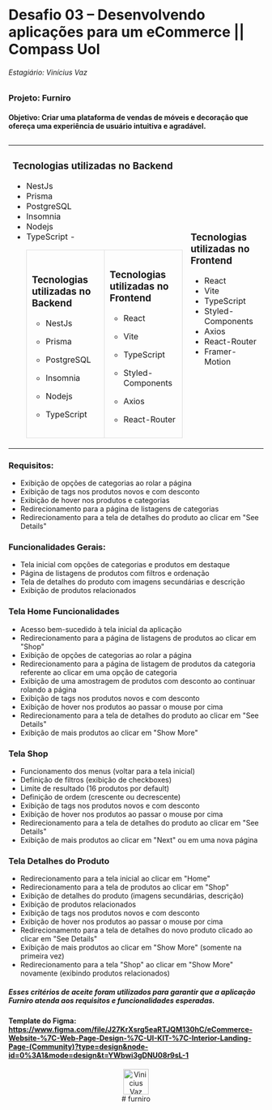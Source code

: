 # Desafio 03 –  Desenvolvendo aplicações para um eCommerce || Compass Uol
###### Estagiário: Vinícius Vaz
 
### Projeto: Furniro 
#### Objetivo: Criar uma plataforma de vendas de móveis e decoração que ofereça uma experiência de usuário intuitiva e agradável. 
##

<table>
<tr>

<td>

### Tecnologias utilizadas no Backend
- NestJs 
- Prisma
- PostgreSQL
- Insomnia
- Nodejs
- TypeScript
-<table style="width: 100%; border-collapse: collapse;">
  <tr>
    <td style="width: 50%; border: 1px solid #ddd; padding: 10px;">

### Tecnologias utilizadas no Backend
- NestJs 
- Prisma
- PostgreSQL
- Insomnia
- Nodejs
- TypeScript

    </td>
    <td style="width: 50%; border: 1px solid #ddd; padding: 10px;">

### Tecnologias utilizadas no Frontend
- React  
- Vite
- TypeScript
- Styled-Components
- Axios
- React-Router

    </td>
  </tr>
</table>

</td>


<td>

### Tecnologias utilizadas no Frontend
- React  
- Vite
- TypeScript
- Styled-Components
- Axios
- React-Router
- Framer-Motion

</td>
<tr>
</table>


### Requisitos:

- Exibição de opções de categorias ao rolar a página
- Exibição de tags nos produtos novos e com desconto
- Exibição de hover nos produtos e categorias
- Redirecionamento para a página de listagens de categorias
- Redirecionamento para a tela de detalhes do produto ao clicar em "See Details"

### Funcionalidades Gerais:

- Tela inicial com opções de categorias e produtos em destaque
- Página de listagens de produtos com filtros e ordenação
- Tela de detalhes do produto com imagens secundárias e descrição
- Exibição de produtos relacionados


### Tela Home Funcionalidades
- Acesso bem-sucedido à tela inicial da aplicação
- Redirecionamento para a página de listagens de produtos ao clicar em "Shop"
- Exibição de opções de categorias ao rolar a página
- Redirecionamento para a página de listagem de produtos da categoria referente ao clicar em uma opção de categoria
- Exibição de uma amostragem de produtos com desconto ao continuar rolando a página
- Exibição de tags nos produtos novos e com desconto
- Exibição de hover nos produtos ao passar o mouse por cima
- Redirecionamento para a tela de detalhes do produto ao clicar em "See Details"
- Exibição de mais produtos ao clicar em "Show More"

### Tela Shop

- Funcionamento dos menus (voltar para a tela inicial)
- Definição de filtros (exibição de checkboxes)
- Limite de resultado (16 produtos por default)
- Definição de ordem (crescente ou decrescente)
- Exibição de tags nos produtos novos e com desconto
- Exibição de hover nos produtos ao passar o mouse por cima
- Redirecionamento para a tela de detalhes do produto ao clicar em "See Details"
- Exibição de mais produtos ao clicar em "Next" ou em uma nova página


### Tela Detalhes do Produto

- Redirecionamento para a tela inicial ao clicar em "Home"
- Redirecionamento para a tela de produtos ao clicar em "Shop"
- Exibição de detalhes do produto (imagens secundárias, descrição)
- Exibição de produtos relacionados
- Exibição de tags nos produtos novos e com desconto
- Exibição de hover nos produtos ao passar o mouse por cima
- Redirecionamento para a tela de detalhes do novo produto clicado ao clicar em "See Details"
- Exibição de mais produtos ao clicar em "Show More" (somente na primeira vez)
- Redirecionamento para a tela "Shop" ao clicar em "Show More" novamente (exibindo produtos relacionados)

##### Esses critérios de aceite foram utilizados para garantir que a aplicação Furniro atenda aos requisitos e funcionalidades esperadas.


#### Template do Figma: https://www.figma.com/file/J27KrXsrg5eaRTJQM130hC/eCommerce-Website-%7C-Web-Page-Design-%7C-UI-KIT-%7C-Interior-Landing-Page-(Community)?type=design&node-id=0%3A1&mode=design&t=YWbwi3gDNU08r9sL-1


<div align="center">
<img  alt="Vinicius Vaz Logo" width="50" height="50rem" src="src/assets/icons/vv-logo.ico">
<div>
# furniro
